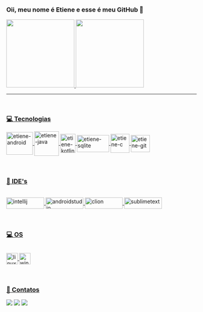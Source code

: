 ### Oii, meu nome é Etiene e esse é meu GitHub 👋

<div align="left">
  <a href="https://github.com/etienecristina">
  <img height="180em" src="https://github-readme-stats.vercel.app/api?username=etienecristina&show_icons=true&theme=tokyonight&include_all_commits=true&count_private=true">
  <img height="180em" src="https://github-readme-stats.vercel.app/api/top-langs/?username=etienecristina&layout=compact&langs_count=7&theme=tokyonight"/>
</div><hr><br>
 
  
  
### 💻 Tecnologias
  
<div style="display: inline_block">
  <img align="center" alt="etiene-android" height="60" width="70" src="https://cdn.jsdelivr.net/gh/devicons/devicon/icons/android/android-plain-wordmark.svg"/>
  <img align="center" alt="etiene-java" height="65" width="65" src="https://cdn.jsdelivr.net/gh/devicons/devicon/icons/java/java-original-wordmark.svg"/>
  <img align="center" alt="etiene-kotlin" height="50" width="40" src="https://cdn.jsdelivr.net/gh/devicons/devicon/icons/kotlin/kotlin-original.svg"/>
  <img align="center" alt="etiene-sqlite" height="45" width="85" src="https://img.shields.io/badge/SQLite-07405E?style=for-the-badge&logo=sqlite&logoColor=white"/> 
  <img align="center" alt="etiene-c" height="50" width="50" src="https://cdn.jsdelivr.net/gh/devicons/devicon/icons/c/c-original.svg"/>
  <img align="center" alt="etiene-git" height="45" width="50" src="https://cdn.jsdelivr.net/gh/devicons/devicon/icons/git/git-original.svg"/>
  
  
</div><br><br>
 
  
  ### 📄 IDE's 
   
<div style="display: inline_block"><br>
  <img align="center" alt="intellij" height="30" width="100" src="https://img.shields.io/badge/IntelliJIDEA-000000.svg?style=for-the-badge&logo=intellij-idea&logoColor=white"/>
  <img align="center" alt="androidstudio" height="30" width="100" src="https://img.shields.io/badge/Android_Studio-3DDC84?style=for-the-badge&logo=android-studio&logoColor=white" />    
  <img align="center" alt="clion" height="30" width="100" src="https://img.shields.io/badge/CLion-000000?style=for-the-badge&logo=clion&logoColor=white"/>
  <img align="center" alt="sublimetext" height="30" width="100" src="https://img.shields.io/badge/sublime_text-%23575757.svg?&style=for-the-badge&logo=sublime-text&logoColor=important"/>
  </div><br><br>
  
  ### 💻 OS
  
  <div style="display: inline_block"><br>
    <img align="center" alt="linuxmint" height="30" weight="100" src="https://img.shields.io/badge/Linux_Mint-87CF3E?style=for-the-badge&logo=linux-mint&logoColor=white"/>
     <img align="center" alt="windows" height="30" weight="100" src="https://img.shields.io/badge/Windows-0078D6?style=for-the-badge&logo=windows&logoColor=white"/>
  </div><br><br>
  
  ### 📱 Contatos
  
<div>
   <a href="https://www.linkedin.com/in/etiene-cristina" target="_blank"> <img src="https://img.shields.io/badge/EtieneCristina-0077B5?style=for-the-badge&logo=linkedin&logoColor=white" target="_blank"></a> 
  <a href="etiene.scristina@gmail.com" target="_blank"> <img src="https://img.shields.io/badge/etiene.scristina@gmail.com-D14836?style=for-the-badge&logo=gmail&logoColor=white" target="_blank"></a>
  <a href="https://www.instagram.com/etienecristina_" target="_blank"> <img src="https://img.shields.io/badge/@etienecristina_-E4405F?style=for-the-badge&logo=instagram&logoColor=white" target="_blank"></
</div><br><br>


    
    
    
